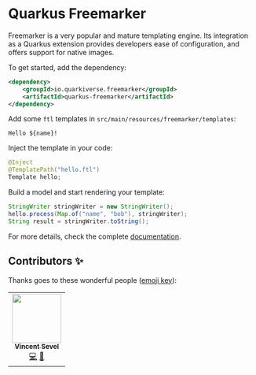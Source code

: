 # Quarkus Freemarker

Freemarker is a very popular and mature templating engine. Its integration as a Quarkus extension
provides developers ease of configuration, and offers support for native images.

To get started, add the dependency:

```xml
<dependency>
    <groupId>io.quarkiverse.freemarker</groupId>
    <artifactId>quarkus-freemarker</artifactId>
</dependency>
```

Add some `ftl` templates in `src/main/resources/freemarker/templates`:
```
Hello ${name}!
```

Inject the template in your code:

```java
@Inject
@TemplatePath("hello.ftl")
Template hello;
```

Build a model and start rendering your template:

```java
StringWriter stringWriter = new StringWriter();
hello.process(Map.of("name", "bob"), stringWriter);
String result = stringWriter.toString();
```

For more details, check the complete [documentation](https://quarkiverse.github.io/quarkiverse-docs/quarkus-freemarker/dev/index.html).

## Contributors ✨

Thanks goes to these wonderful people ([emoji key](https://allcontributors.org/docs/en/emoji-key)):

<!-- ALL-CONTRIBUTORS-LIST:START - Do not remove or modify this section -->
<!-- prettier-ignore-start -->
<!-- markdownlint-disable -->
<table>
  <tr>
    <td align="center"><a href="https://github.com/vsevel"><img src="https://avatars3.githubusercontent.com/u/6041620?v=4" width="100px;" alt=""/><br /><sub><b>Vincent Sevel</b></sub></a><br /><a href="https://github.com/quarkiverse/quarkiverse-freemarker/commits?author=vsevel" title="Code">💻</a> <a href="#maintenance-vsevel" title="Maintenance">🚧</a></td>
  </tr>
</table>

<!-- markdownlint-enable -->
<!-- prettier-ignore-end -->
<!-- ALL-CONTRIBUTORS-LIST:END -->

